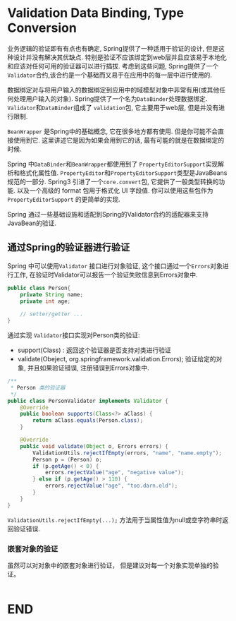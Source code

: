 # Validation Data Binding, Type Conversion

业务逻辑的验证即有有点也有确定, Spring提供了一种适用于验证的设计, 但是这种设计并没有解决其优缺点. 特别是验证不应该绑定到web层并且应该易于本地化和应该对任何可用的验证器可以进行插拔.  考虑到这些问题, Spring提供了一个`Validator`合约,该合约是一个基础而又易于在应用中的每一层中进行使用的.



数据绑定对与将用户输入的数据绑定到应用中的域模型对象中非常有用(或其他任何处理用户输入的对象).  Spring提供了一个名为`DataBinder`处理数据绑定. `Validator`和`DataBinder`组成了 `validation`包, 它主要用于web层, 但是并没有进行限制.



`BeanWrapper` 是Spring中的基础概念, 它在很多地方都有使用. 但是你可能不会直接使用到它.  这里讲述它是因为如果会用到它的话, 最有可能的就是在数据绑定的时候.



Spring 中`DataBinder`和`BeanWrapper`都使用到了 `PropertyEditorSupport`实现解析和格式化属性值.  `PropertyEditor`和`PropertyEditorSupport`类型是JavaBeans规范的一部分. Spring3 引进了一个`core.convert`包, 它提供了一般类型转换的功能. 以及一个高级的 format 包用于格式化 UI 字段值.  你可以使用这些包作为 `PropertyEditorSupport` 的更简单的实现.



Spring 通过一些基础设施和适配到Spring的Validator合约的适配器来支持JavaBean的验证.  



## 通过Spring的验证器进行验证

Spring 中可以使用`Validator` 接口进行对象验证, 这个接口通过一个`Errors`对象进行工作, 在验证时Validator可以报告一个验证失败信息到Errors对象中.

```java
public class Person{
    private String name;
    private int age;
    
    // setter/getter ...
}
```



通过实现 `Validator`接口实现对Person类的验证:

- support(Class) :  返回这个验证器是否支持对类进行验证
- validate(Obeject, org.springframework.validation.Errors); 验证给定的对象,  并且如果验证错误, 注册错误到Errors对象中.

```java
/**
 * Person 类的验证器
 */
public class PersonValidator implements Validator {
    @Override
    public boolean supports(Class<?> aClass) {
        return aClass.equals(Person.class);
    }

    @Override
    public void validate(Object o, Errors errors) {
        ValidationUtils.rejectIfEmpty(errors, "name", "name.empty");
        Person p = (Person) o;
        if (p.getAge() < 0) {
            errors.rejectValue("age", "negative value");
        } else if (p.getAge() > 110) {
            errors.rejectValue("age", "too.darn.old");
        }
    }
}
```

`ValidationUtils.rejectIfEmpty(...);` 方法用于当属性值为null或空字符串时返回验证错误.



### 嵌套对象的验证

虽然可以对对象中的嵌套对象进行验证， 但是建议对每一个对象实现单独的验证。



```java

```







































# END







